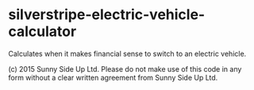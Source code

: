 # silverstripe-electric-vehicle-calculator
Calculates when it makes financial sense to switch to an electric vehicle.

(c) 2015 Sunny Side Up Ltd.  Please do not make use of this code in any form without a clear written agreement from Sunny Side Up Ltd.
